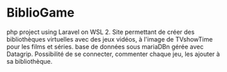 # BiblioGame
php project using Laravel on WSL 2. 
Site permettant de créer des bibliothèques virtuelles avec des jeux vidéos, à l'image de TVshowTime pour les films et séries.
base de données sous mariaDBn gérée avec Datagrip.
Possibilité de se connecter, commenter chaque jeu, les ajouter à sa bibliothèque.
